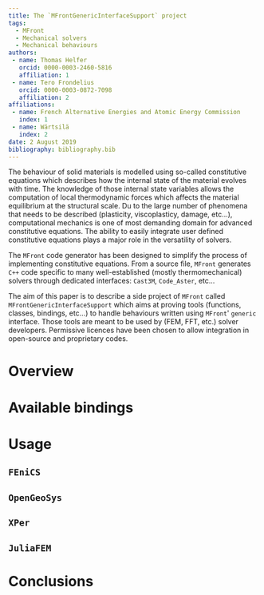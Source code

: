 ```yaml
---
title: The `MFrontGenericInterfaceSupport` project
tags:
  - MFront
  - Mechanical solvers
  - Mechanical behaviours
authors:
 - name: Thomas Helfer
   orcid: 0000-0003-2460-5816
   affiliation: 1
 - name: Tero Frondelius
   orcid: 0000-0003-0872-7098
   affiliation: 2
affiliations:
 - name: French Alternative Energies and Atomic Energy Commission
   index: 1
 - name: Wärtsilä
   index: 2
date: 2 August 2019
bibliography: bibliography.bib
---
```


The behaviour of solid materials is modelled using so-called
constitutive equations which describes how the internal state of the
material evolves with time. The knowledge of those internal state
variables allows the computation of local thermodynamic forces which
affects the material equilibrium at the structural scale. Du to the
large number of phenomena that needs to be described (plasticity,
viscoplasticy, damage, etc...), computational mechanics is one of most
demanding domain for advanced constitutive equations. The ability to
easily integrate user defined constitutive equations plays a major role
in the versatility of solvers.

The `MFront` code generator has been designed to simplify the process of
implementing constitutive equations. From a source file, `MFront`
generates `C++` code specific to many well-established (mostly
thermomechanical) solvers through dedicated interfaces: `Cast3M`,
`Code_Aster`, etc... 

The aim of this paper is to describe a side project of `MFront` called
`MFrontGenericInterfaceSupport` which aims at proving tools (functions,
classes, bindings, etc…) to handle behaviours written using `MFront`'
`generic` interface. Those tools are meant to be used by (FEM, FFT,
etc.) solver developers. Permissive licences have been chosen to allow
integration in open-source and proprietary codes. 

# Overview

# Available bindings

# Usage

## `FEniCS`

## `OpenGeoSys`

## `XPer`

## `JuliaFEM`

# Conclusions
